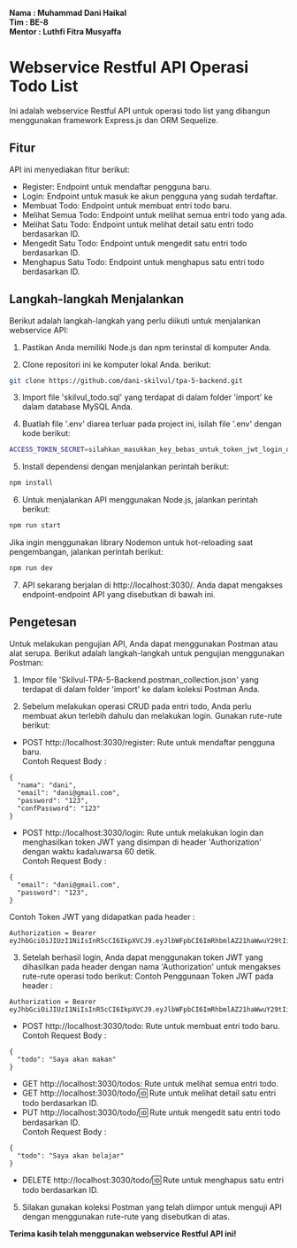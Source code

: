 

**Nama : Muhammad Dani Haikal**  
**Tim : BE-8**  
**Mentor : Luthfi Fitra Musyaffa**

# Webservice Restful API Operasi Todo List

Ini adalah webservice Restful API untuk operasi todo list yang dibangun menggunakan framework Express.js dan ORM Sequelize.

## Fitur
API ini menyediakan fitur berikut:

- Register: Endpoint untuk mendaftar pengguna baru.
- Login: Endpoint untuk masuk ke akun pengguna yang sudah terdaftar.
- Membuat Todo: Endpoint untuk membuat entri todo baru.
- Melihat Semua Todo: Endpoint untuk melihat semua entri todo yang ada.
- Melihat Satu Todo: Endpoint untuk melihat detail satu entri todo berdasarkan ID.
- Mengedit Satu Todo: Endpoint untuk mengedit satu entri todo berdasarkan ID.
- Menghapus Satu Todo: Endpoint untuk menghapus satu entri todo berdasarkan ID.

## Langkah-langkah Menjalankan

Berikut adalah langkah-langkah yang perlu diikuti untuk menjalankan webservice API:

1. Pastikan Anda memiliki Node.js dan npm terinstal di komputer Anda.

2. Clone repositori ini ke komputer lokal Anda.
berikut:
```sh
git clone https://github.com/dani-skilvul/tpa-5-backend.git
```

3. Import file 'skilvul_todo.sql' yang terdapat di dalam folder 'import' ke dalam database MySQL Anda.

4. Buatlah file '.env' diarea terluar pada project ini, isilah file '.env' dengan kode berikut:

```sh
ACCESS_TOKEN_SECRET=silahkan_masukkan_key_bebas_untuk_token_jwt_login_disini
```

5. Install dependensi dengan menjalankan perintah berikut:
```sh
npm install
```

6. Untuk menjalankan API menggunakan Node.js, jalankan perintah berikut:
```sh
npm run start
```
Jika ingin menggunakan library Nodemon untuk hot-reloading saat pengembangan, jalankan perintah berikut:
```sh
npm run dev
```

7. API sekarang berjalan di http://localhost:3030/. Anda dapat mengakses endpoint-endpoint API yang disebutkan di bawah ini.

## Pengetesan
Untuk melakukan pengujian API, Anda dapat menggunakan Postman atau alat serupa. Berikut adalah langkah-langkah untuk pengujian menggunakan Postman:

1. Impor file 'Skilvul-TPA-5-Backend.postman_collection.json' yang terdapat di dalam folder 'import' ke dalam koleksi Postman Anda.

2. Sebelum melakukan operasi CRUD pada entri todo, Anda perlu membuat akun terlebih dahulu dan melakukan login. Gunakan rute-rute berikut:
- POST http://localhost:3030/register: Rute untuk mendaftar pengguna baru.  
Contoh Request Body :
```sha
{
  "nama": "dani",
  "email": "dani@gmail.com",
  "password": "123",
  "confPassword": "123"
}
```
- POST http://localhost:3030/login: Rute untuk melakukan login dan menghasilkan token JWT yang disimpan di header 'Authorization' dengan waktu kadaluwarsa 60 detik.  
Contoh Request Body :
```sha
{
  "email": "dani@gmail.com",
  "password": "123",
}
```
Contoh Token JWT yang didapatkan pada header :
```sha
Authorization = Bearer eyJhbGciOiJIUzI1NiIsInR5cCI6IkpXVCJ9.eyJlbWFpbCI6ImRhbmlAZ21haWwuY29tIiwicGFzc3dvcmQiOiIxMjMiLCJpYXQiOjE2ODQ5MTMzODUsImV4cCI6MTY4NDkxMzQ0NX0.aDB0woP1HodszxFLioNlO72TE3Uc83Wmd8a5OB8dvPg
```

3. Setelah berhasil login, Anda dapat menggunakan token JWT yang dihasilkan pada header dengan nama 'Authorization' untuk mengakses rute-rute operasi todo berikut:
Contoh Penggunaan Token JWT pada header :
```sha
Authorization = Bearer eyJhbGciOiJIUzI1NiIsInR5cCI6IkpXVCJ9.eyJlbWFpbCI6ImRhbmlAZ21haWwuY29tIiwicGFzc3dvcmQiOiIxMjMiLCJpYXQiOjE2ODQ5MTMzODUsImV4cCI6MTY4NDkxMzQ0NX0.aDB0woP1HodszxFLioNlO72TE3Uc83Wmd8a5OB8dvPg
```
- POST http://localhost:3030/todo: Rute untuk membuat entri todo baru.  
Contoh Request Body :
```sha
{
  "todo": "Saya akan makan"
}
```
- GET http://localhost:3030/todos: Rute untuk melihat semua entri todo.
- GET http://localhost:3030/todo/:id: Rute untuk melihat detail satu entri todo berdasarkan ID.
- PUT http://localhost:3030/todo/:id: Rute untuk mengedit satu entri todo berdasarkan ID.  
Contoh Request Body :
```sha
{
  "todo": "Saya akan belajar"
}
```
- DELETE http://localhost:3030/todo/:id: Rute untuk menghapus satu entri todo berdasarkan ID.

5. Silakan gunakan koleksi Postman yang telah diimpor untuk menguji API dengan menggunakan rute-rute yang disebutkan di atas.

**Terima kasih telah menggunakan webservice Restful API ini!**

